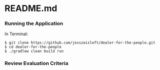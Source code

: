 # README.md

### Running the Application 

In Terminal:
```
$ git clone https://github.com/jesszeisloft/dealer-for-the-people.git
$ cd dealer-for-the-people
$ ./gradlew clean build run
```

### Review Evaluation Criteria

